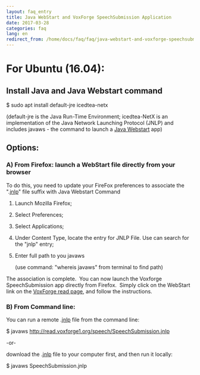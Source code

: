 ```yaml
---
layout: faq_entry
title: Java WebStart and VoxForge SpeechSubmission Application 
date: 2017-03-28
categories: faq
lang: en
redirect_from: /home/docs/faq/faq/java-webstart-and-voxforge-speechsubmission-application
---
```


**For Ubuntu (16.04):**
=======================

**Install Java and Java Webstart command**
------------------------------------------

$ sudo apt install default-jre icedtea-netx

(default-jre is the Java Run-Time Environment; icedtea-NetX is an implementation of the Java Network Launching Protocol (JNLP) and includes javaws - the command to launch a [Java Webstart] app)

Options:
--------

### A) From Firefox: launch a WebStart file directly from your browser

To do this, you need to update your FireFox preferences to associate the ".[jnlp][Java Webstart]" file suffix with Java Webstart Command

1.    Launch Mozilla Firefox;
2.    Select Preferences;
3.    Select Applications;
4.    Under Content Type, locate the entry for JNLP File.  Use can search for the "jnlp" entry;
5.    Enter full path to you javaws

      (use command: "whereis javaws" from terminal to find path)

The association is complete.  You can now launch the Voxforge SpeechSubmission app directly from Firefox.  Simply click on the WebStart link on the [VoxForge read page], and follow the instructions.

### B) From Command line:

You can run a remote .[jnlp][Java Webstart] file from the command line:

$ javaws http://read.voxforge1.org/speech/SpeechSubmission.jnlp

-or-

download the .[jnlp][Java Webstart] file to your computer first, and then run it locally:

$ javaws SpeechSubmission.jnlp

[Java Webstart]: https://en.wikipedia.org/wiki/Java_Web_Start
[VoxForge read page]: http://voxforge.org/home/read

